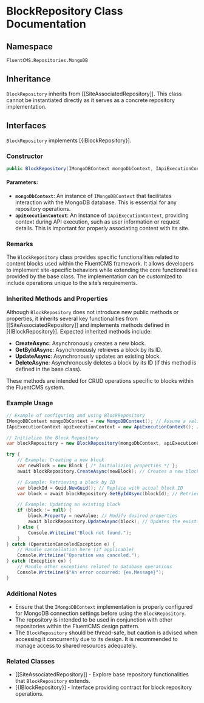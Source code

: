 # BlockRepository Class Documentation

## Namespace
`FluentCMS.Repositories.MongoDB`

## Inheritance
`BlockRepository` inherits from [[SiteAssociatedRepository<Block>]]. This class cannot be instantiated directly as it serves as a concrete repository implementation.

## Interfaces
`BlockRepository` implements [{IBlockRepository}].

### Constructor

```csharp
public BlockRepository(IMongoDBContext mongoDbContext, IApiExecutionContext apiExecutionContext)
```
#### Parameters:
- **`mongoDbContext`**: An instance of `IMongoDBContext` that facilitates interaction with the MongoDB database. This is essential for any repository operations.
- **`apiExecutionContext`**: An instance of `IApiExecutionContext`, providing context during API execution, such as user information or request details. This is important for properly associating content with its site.

### Remarks
The `BlockRepository` class provides specific functionalities related to content blocks used within the FluentCMS framework. It allows developers to implement site-specific behaviors while extending the core functionalities provided by the base class. The implementation can be customized to include operations unique to the site’s requirements.

### Inherited Methods and Properties
Although `BlockRepository` does not introduce new public methods or properties, it inherits several key functionalities from [[SiteAssociatedRepository<Block>]] and implements methods defined in [{IBlockRepository}]. Expected inherited methods include:
- **CreateAsync**: Asynchronously creates a new block.
- **GetByIdAsync**: Asynchronously retrieves a block by its ID.
- **UpdateAsync**: Asynchronously updates an existing block.
- **DeleteAsync**: Asynchronously deletes a block by its ID (if this method is defined in the base class).

These methods are intended for CRUD operations specific to blocks within the FluentCMS system.

### Example Usage
```csharp
// Example of configuring and using BlockRepository
IMongoDBContext mongoDbContext = new MongoDBContext(); // Assume a valid MongoDB context implementation
IApiExecutionContext apiExecutionContext = new ApiExecutionContext(); // Provide the necessary API execution context

// Initialize the Block Repository
var blockRepository = new BlockRepository(mongoDbContext, apiExecutionContext);

try {
    // Example: Creating a new block
    var newBlock = new Block { /* Initializing properties */ };
    await blockRepository.CreateAsync(newBlock); // Creates a new block in the database

    // Example: Retrieving a block by ID
    var blockId = Guid.NewGuid(); // Replace with actual block ID
    var block = await blockRepository.GetByIdAsync(blockId); // Retrieves block by ID

    // Example: Updating an existing block
    if (block != null) {
        block.Property = newValue; // Modify desired properties
        await blockRepository.UpdateAsync(block); // Updates the existing block in the database
    } else {
        Console.WriteLine("Block not found.");
    }
} catch (OperationCanceledException e) {
    // Handle cancellation here (if applicable)
    Console.WriteLine("Operation was canceled.");
} catch (Exception ex) {
    // Handle other exceptions related to database operations
    Console.WriteLine($"An error occurred: {ex.Message}");
}
```

### Additional Notes
- Ensure that the `IMongoDBContext` implementation is properly configured for MongoDB connection settings before using the `BlockRepository`.
- The repository is intended to be used in conjunction with other repositories within the FluentCMS design pattern.
- The `BlockRepository` should be thread-safe, but caution is advised when accessing it concurrently due to its design. It is recommended to manage access to shared resources adequately.

### Related Classes
- [[SiteAssociatedRepository]] - Explore base repository functionalities that `BlockRepository` extends.
- [{IBlockRepository}] - Interface providing contract for block repository operations.